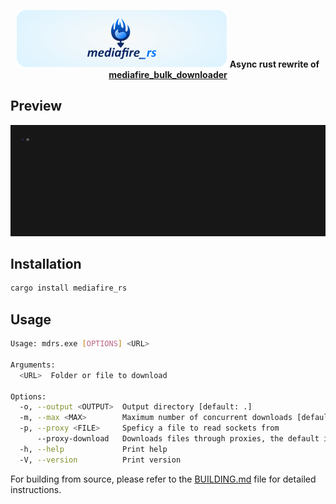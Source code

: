 
<p align="center" >
  <img src="assets/logo.svg" alt="logo">
  <strong>
    Async rust rewrite of
    <a href="https://github.com/nickoehler/mediafire_bulk_downloader">
      mediafire_bulk_downloader
    </a>
  </strong>
</p>

## Preview

<img src="assets/demo.gif" alt="mediafire_rs">


## Installation

```bash
cargo install mediafire_rs
```

## Usage

```bash
Usage: mdrs.exe [OPTIONS] <URL>

Arguments:
  <URL>  Folder or file to download

Options:
  -o, --output <OUTPUT>  Output directory [default: .]
  -m, --max <MAX>        Maximum number of concurrent downloads [default: 10]
  -p, --proxy <FILE>     Speficy a file to read sockets from
      --proxy-download   Downloads files through proxies, the default is to use proxies for the API only
  -h, --help             Print help
  -V, --version          Print version
```

For building from source, please refer to the [BUILDING.md](BUILDING.md) file for detailed instructions.
